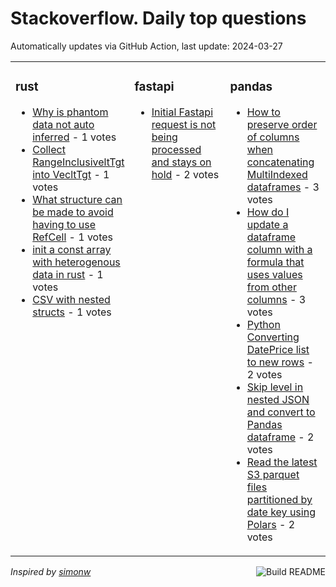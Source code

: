 # Stackoverflow. Daily top questions 

Automatically updates via GitHub Action, last update: <!-- date starts -->2024-03-27<!-- date ends -->


<table><tr><td valign="top" width="33%">

### rust
<!-- rust starts -->
* [Why is phantom data not auto inferred](https://stackoverflow.com/questions/78228026/why-is-phantom-data-not-auto-inferred) - 1 votes
* [Collect RangeInclusiveltTgt into VecltTgt](https://stackoverflow.com/questions/78233709/collect-rangeinclusivet-into-vect) - 1 votes
* [What structure can be made to avoid having to use RefCell](https://stackoverflow.com/questions/78231106/what-structure-can-be-made-to-avoid-having-to-use-refcell) - 1 votes
* [init a const array with heterogenous data in rust](https://stackoverflow.com/questions/78227965/init-a-const-array-with-heterogenous-data-in-rust) - 1 votes
* [CSV with nested structs](https://stackoverflow.com/questions/78226563/csv-with-nested-structs) - 1 votes
<!-- rust ends -->
</td><td valign="top" width="34%">


### fastapi
<!-- fastapi starts -->
* [Initial Fastapi request is not being processed and stays on hold](https://stackoverflow.com/questions/78226087/initial-fastapi-request-is-not-being-processed-and-stays-on-hold) - 2 votes
<!-- fastapi ends -->
</td><td valign="top" width="34%">


### pandas
<!-- pandas starts -->
* [How to preserve order of columns when concatenating MultiIndexed dataframes](https://stackoverflow.com/questions/78231390/how-to-preserve-order-of-columns-when-concatenating-multi-indexed-dataframes) - 3 votes
* [How do I update a dataframe column with a formula that uses values from other columns](https://stackoverflow.com/questions/78225517/how-do-i-update-a-dataframe-column-with-a-formula-that-uses-values-from-other-co) - 3 votes
* [Python  Converting DatePrice list to new rows](https://stackoverflow.com/questions/78228212/python-converting-dateprice-list-to-new-rows) - 2 votes
* [Skip level in nested JSON and convert to Pandas dataframe](https://stackoverflow.com/questions/78231207/skip-level-in-nested-json-and-convert-to-pandas-dataframe) - 2 votes
* [Read the latest S3 parquet files partitioned by date key using Polars](https://stackoverflow.com/questions/78222522/read-the-latest-s3-parquet-files-partitioned-by-date-key-using-polars) - 2 votes
<!-- pandas ends -->
</td></tr></table>

<a href="https://github.com/hp0404/hp0404/actions"><img src="https://github.com/hp0404/hp0404/workflows/Build%20README/badge.svg" align="right" alt="Build README"></a> <p>*Inspired by  [simonw](https://github.com/simonw/simonw)*</p>
